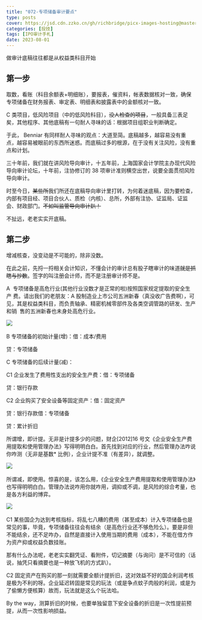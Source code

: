 ```yaml
---
title: "072-专项储备审计要点"
type: posts
cover: https://jsd.cdn.zzko.cn/gh/richbridge/picx-images-hosting@master/thumbnail/CPA-审计.jpg
categories: [投技]
tags: [IPO审计手札]
date: 2023-08-01
---
```

做审计底稿往往都是从权益类科目开始

## 第一步
取数，看账（科目余额表+明细账），要报表，催资料，帐表数据核对一致，确保专项储备在财务报表、审定表、明细表和披露表中的金额核对一致。

C 类项目，低风险项目（中的低风险科目），~~没人检查的项目~~，一般具备三表足矣，其他程序、其他底稿有一句耐人寻味的话：根据项目组职业判断确定。

于此， Benniar 有同样耐人寻味的观点：大道至简。底稿越多，越容易没有重点，越容易被眼前的东西所迷惑。而底稿过多的根源，在于没有关注风险，没有重点和计划。

三十年前，我们就在讲风险导向审计，十五年前，上海国家会计学院主办现代风险导向审计论坛，十年前，注协修订的 38 项审计准则横空出世，说要全面贯彻风险导向审计。

时至今日，~~某些所~~我们所还在底稿导向审计里打转，为何着迷底稿，因为要检查， 内部有项目经、项目合伙人、质检（内核）、总所，外部有注协、证监局、证监会、财政部门。~~不如叫监管导向审计趴！~~

不扯远，老老实实开底稿。

## 第二步
增减核查，没变动是不可能的，除非没数。

在此之前，先捋一捋相关会计知识，不懂会计的审计总有股子瞎审计的味道~~就是抓瞎与抄数~~。签字的叫注册会计师，而不是注册审计师不是。

A  专项储备是高危行业(其他行业没数才是正常的啦)按照国家规定提取的安全生产 费。请出我们的老朋友：A 股制造业上市公司五洲新春（真没收广告费啊），可见，其是权益类科目，而负责轴承、精密机械零部件及各类空调管路的研发、生产和销  售的五洲新春也未身处高危行业。

![](https://img.richfan.site/ibank/IPO审计札记/072-专项储备审计要点_1.webp) 

B 专项储备的初始计量(增)：借：成本/费用

贷：专项储备

C 专项储备的后续计量(减)：

C1 企业发生了费用性支出的安全生产费：借：专项储备

贷：银行存款

C2 企业购买了安全设备等固定资产：借：固定资产

贷：银行存款借：专项储备

贷：累计折旧

所谓增，即计提。无非是计提多少的问题，财企[2012]16 号文《企业安全生产费用提取和使用管理办法》写得明明白白。首先找到对应的行业，然后管理办法咋说你咋测（无非是基数* 比例），企业计提不准（有差异），就调整。

![](https://img.richfan.site/ibank/IPO审计札记/072-专项储备审计要点_2.webp) 

所谓减，即使用。惊喜的是，该怎么用，《企业安全生产费用提取和使用管理办法》也写得明明白白。管理办法说咋用你就咋用，调抑或不调，是风险的综合考量，也是各方利益的博弈。

![](https://img.richfan.site/ibank/IPO审计札记/072-专项储备审计要点_3.webp) 

C1 某些国企为达到考核指标，将乱七八糟的费用（甚至成本）计入专项储备也是常见的事，毕竟，专项储备往往会有结余（是高危行业还不够危险么）。要是非但不能结余，还不足咋办，自然是直接计入使用当期的费用（成本），不能在借方作为资产抑或权益负数挂账。

那有什么办法呢，老老实实翻凭证、看附件，切记摘要（与询问）是不可信的（话说，抽凭只看摘要也是一种放飞机的方式趴）。

C2 固定资产在购买的那一刻就需要全额计提折旧，这对效益不好的国企利润考核是极为不利的呀。企业延迟转固是常见的玩法（或是争点蚊子肉般的利润，或是为了偷懒方便核算）故而，玩法就是这么个玩法哈。

By the way，测算折旧的时候，也要单独留意下安全设备的折旧是一次性提前预提，从而一次性影响损益。